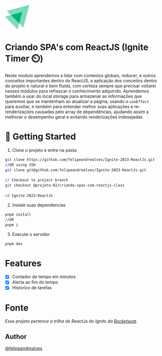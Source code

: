 ![logo](./src/assets/img/logo-ignite.svg)

# Criando SPA's com ReactJS (Ignite Timer ⏲️)
Neste modulo aprendemos a lidar com contextos globais, reducer, e outros conceitos importantes dentro do ReactJS, a aplicação dos conceitos dentro do projeto e natural e bem fluida, com certeza sempre que precisar voltarei nesses módulos para refrescar o conhecimento adquirido. Aprendemos também a usar do local storage para armazenar as informações que queremos que se mantenham ao atualizar a página, usando o `useEffect` para auxiliar, e também para entender melhor suas aplicações e re-renderizações causadas pelo array de dependências, ajudando assim a melhorar o desempenho geral e evitando renderizações indesejadas.

# 🚀 Getting Started

1. Clone o projeto e entre na pasta

```bash
git clone https://github.com/felipeandrealves/Ignite-2023-ReactJs.git
//OR using SSH
git clone git@github.com:felipeandrealves/Ignite-2023-ReactJs.git

// Checkout to project branch
git checkout @projeto-02/criando-spas-com-reactjs-class

cd Ignite-2023-ReactJs
```

2. Instale suas dependencias

```bash
pnpm install
//OR
pnpm i
```

3. Execute o servidor

```bash
pnpm dev
```

# Features

- [x] Contador de tempo em minutos
- [x] Alerta ao fim do tempo
- [X] Historico de tarefas

# Fonte

_Esse projeto pertence a trilha de ReactJs do Ignite da [Rocketseat](https://www.rocketseat.com.br/)._

## Author

[@felipeandrealves](https://github.com/felipeandrealves)
